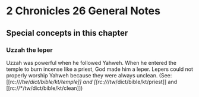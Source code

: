 # 2 Chronicles 26 General Notes
## Special concepts in this chapter

### Uzzah the leper
Uzzah was powerful when he followed Yahweh. When he entered the temple to burn incense like a priest, God made him a leper. Lepers could not properly worship Yahweh because they were always unclean. (See: [[rc://*/tw/dict/bible/kt/temple]] and [[rc://*/tw/dict/bible/kt/priest]] and [[rc://*/tw/dict/bible/kt/clean]])